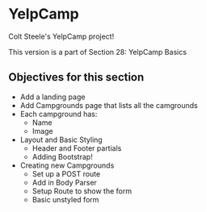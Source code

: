 # YelpCamp
Colt Steele's YelpCamp project!

This version is a part of Section 28: YelpCamp Basics

## Objectives for this section
- Add a landing page
- Add Campgrounds page that lists all the camgrounds
- Each campground has:
    - Name
    - Image
- Layout and Basic Styling
    - Header and Footer partials
    - Adding Bootstrap!
- Creating new Campgrounds
    - Set up a POST route
    - Add in Body Parser
    - Setup Route to show the form
    - Basic unstyled form